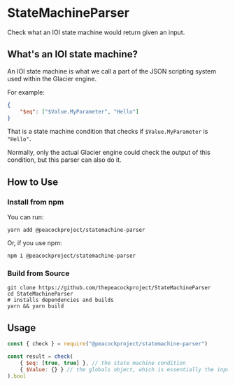 # StateMachineParser

Check what an IOI state machine would return given an input.

## What's an IOI state machine?

An IOI state machine is what we call a part of the JSON scripting system used within the Glacier engine.

For example:

```json
{
    "$eq": ["$Value.MyParameter", "Hello"]
}
```

That is a state machine condition that checks if `$Value.MyParameter` is `"Hello"`.

Normally, only the actual Glacier engine could check the output of this condition, but this parser can also do it.

## How to Use

### Install from npm

You can run:

```shell
yarn add @peacockproject/statemachine-parser
```

Or, if you use npm:

```shell
npm i @peacockproject/statemachine-parser
```

### Build from Source

```shell
git clone https://github.com/thepeacockproject/StateMachineParser
cd StateMachineParser
# installs dependencies and builds
yarn && yarn build
```

## Usage

```js
const { check } = require("@peacockproject/statemachine-parser")

const result = check(
    { $eq: [true, true] }, // the state machine condition
    { $Value: {} } // the globals object, which is essentially the input values.
).bool
```
